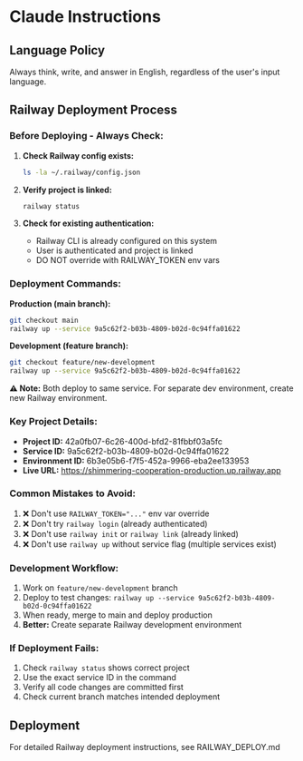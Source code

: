 # Claude Instructions

## Language Policy
Always think, write, and answer in English, regardless of the user's input language.

## Railway Deployment Process

### Before Deploying - Always Check:
1. **Check Railway config exists:**
   ```bash
   ls -la ~/.railway/config.json
   ```

2. **Verify project is linked:**
   ```bash
   railway status
   ```

3. **Check for existing authentication:**
   - Railway CLI is already configured on this system
   - User is authenticated and project is linked
   - DO NOT override with RAILWAY_TOKEN env vars

### Deployment Commands:

**Production (main branch):**
```bash
git checkout main
railway up --service 9a5c62f2-b03b-4809-b02d-0c94ffa01622
```

**Development (feature branch):**
```bash
git checkout feature/new-development
railway up --service 9a5c62f2-b03b-4809-b02d-0c94ffa01622
```

**⚠️ Note:** Both deploy to same service. For separate dev environment, create new Railway environment.

### Key Project Details:
- **Project ID:** 42a0fb07-6c26-400d-bfd2-81fbbf03a5fc
- **Service ID:** 9a5c62f2-b03b-4809-b02d-0c94ffa01622  
- **Environment ID:** 6b3e05b6-f7f5-452a-9966-eba2ee133953
- **Live URL:** https://shimmering-cooperation-production.up.railway.app

### Common Mistakes to Avoid:
1. ❌ Don't use `RAILWAY_TOKEN="..."` env var override
2. ❌ Don't try `railway login` (already authenticated)
3. ❌ Don't use `railway init` or `railway link` (already linked)
4. ❌ Don't use `railway up` without service flag (multiple services exist)

### Development Workflow:
1. Work on `feature/new-development` branch
2. Deploy to test changes: `railway up --service 9a5c62f2-b03b-4809-b02d-0c94ffa01622`
3. When ready, merge to main and deploy production
4. **Better:** Create separate Railway development environment

### If Deployment Fails:
1. Check `railway status` shows correct project
2. Use the exact service ID in the command
3. Verify all code changes are committed first
4. Check current branch matches intended deployment

## Deployment
For detailed Railway deployment instructions, see RAILWAY_DEPLOY.md
